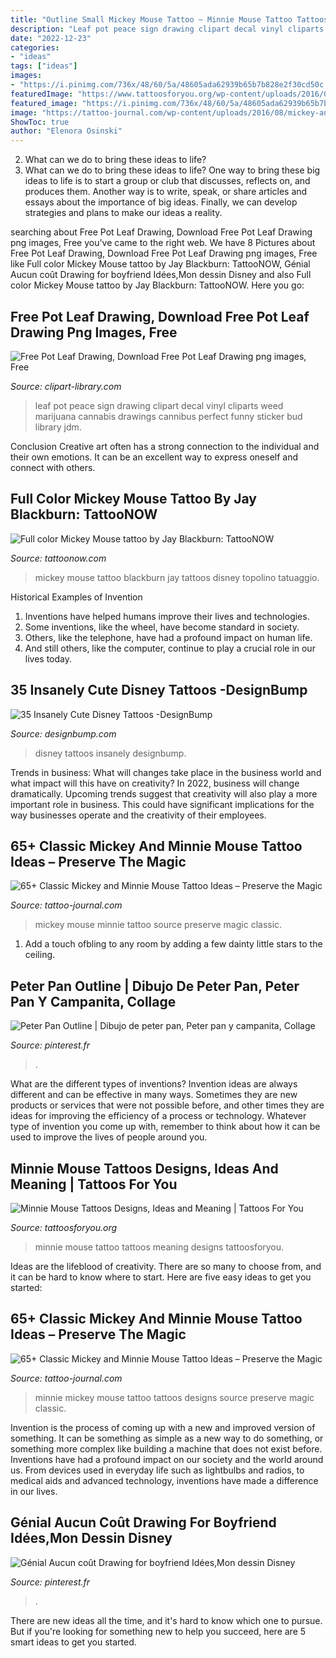 ```yaml
---
title: "Outline Small Mickey Mouse Tattoo ~ Minnie Mouse Tattoo Tattoos Meaning Designs Tattoosforyou"
description: "Leaf pot peace sign drawing clipart decal vinyl cliparts weed marijuana cannabis drawings cannibus perfect funny sticker bud library jdm"
date: "2022-12-23"
categories:
- "ideas"
tags: ["ideas"]
images:
- "https://i.pinimg.com/736x/48/60/5a/48605ada62939b65b7b828e2f30cd50c.jpg"
featuredImage: "https://www.tattoosforyou.org/wp-content/uploads/2016/03/Tattoo-Minnie-Mouse.jpg"
featured_image: "https://i.pinimg.com/736x/48/60/5a/48605ada62939b65b7b828e2f30cd50c.jpg"
image: "https://tattoo-journal.com/wp-content/uploads/2016/08/mickey-and-minnie-mouse-tattoo15-650x650.jpg"
ShowToc: true
author: "Elenora Osinski"
---
```



2. What can we do to bring these ideas to life?
2. What can we do to bring these ideas to life? 
One way to bring these big ideas to life is to start a group or club that discusses, reflects on, and produces them. Another way is to write, speak, or share articles and essays about the importance of big ideas. Finally, we can develop strategies and plans to make our ideas a reality.

	

		
searching about Free Pot Leaf Drawing, Download Free Pot Leaf Drawing png images, Free you've came to the right web. We have 8 Pictures about Free Pot Leaf Drawing, Download Free Pot Leaf Drawing png images, Free like Full color Mickey Mouse tattoo by Jay Blackburn: TattooNOW, Génial Aucun coût Drawing for boyfriend Idées,Mon dessin Disney and also Full color Mickey Mouse tattoo by Jay Blackburn: TattooNOW. Here you go:
		
    
## Free Pot Leaf Drawing, Download Free Pot Leaf Drawing Png Images, Free

<img loading=lazy src="http://clipart-library.com/images/BTarGAMoc.jpg" onerror="this.onerror=null;this.src='https://tse1.mm.bing.net/th?id=OIP.eVqxXUcM7alRvn8ociGeTQHaMz&amp;pid=15.1';" alt="Free Pot Leaf Drawing, Download Free Pot Leaf Drawing png images, Free">

_Source: clipart-library.com_

>leaf pot peace sign drawing clipart decal vinyl cliparts weed marijuana cannabis drawings cannibus perfect funny sticker bud library jdm. 

	

Conclusion
Creative art often has a strong connection to the individual and their own emotions. It can be an excellent way to express oneself and connect with others.

    
## Full Color Mickey Mouse Tattoo By Jay Blackburn: TattooNOW

<img loading=lazy src="http://www.galleryoftattoosnow.com/powerlinetattooHOSTED/images/gallery/medium/Full-color-cartoon-mickey-m.jpg" onerror="this.onerror=null;this.src='https://tse3.mm.bing.net/th?id=OIP.ujBeaD_DcLc4qo9bJ-Ti_QHaKI&amp;pid=15.1';" alt="Full color Mickey Mouse tattoo by Jay Blackburn: TattooNOW">

_Source: tattoonow.com_

>mickey mouse tattoo blackburn jay tattoos disney topolino tatuaggio. 

	

Historical Examples of Invention
1. Inventions have helped humans improve their lives and technologies. 
2. Some inventions, like the wheel, have become standard in society. 
3. Others, like the telephone, have had a profound impact on human life. 
4. And still others, like the computer, continue to play a crucial role in our lives today.

    
## 35 Insanely Cute Disney Tattoos -DesignBump

<img loading=lazy src="https://designbump.com/wp-content/uploads/2015/05/enhanced-buzz-15462-1384446490-10.jpg" onerror="this.onerror=null;this.src='https://tse4.mm.bing.net/th?id=OIP.dIySaAN0GvcCjOnkefm49QHaHa&amp;pid=15.1';" alt="35 Insanely Cute Disney Tattoos -DesignBump">

_Source: designbump.com_

>disney tattoos insanely designbump. 

	

Trends in business: What will changes take place in the business world and what impact will this have on creativity?
In 2022, business will change dramatically. Upcoming trends suggest that creativity will also play a more important role in business. This could have significant implications for the way businesses operate and the creativity of their employees.

    
## 65+ Classic Mickey And Minnie Mouse Tattoo Ideas – Preserve The Magic

<img loading=lazy src="https://tattoo-journal.com/wp-content/uploads/2016/08/mickey-and-minnie-mouse-tattoo15-650x650.jpg" onerror="this.onerror=null;this.src='https://tse1.mm.bing.net/th?id=OIP.mY4r-kCgSGQLdATZBnqn2QHaHa&amp;pid=15.1';" alt="65+ Classic Mickey and Minnie Mouse Tattoo Ideas – Preserve the Magic">

_Source: tattoo-journal.com_

>mickey mouse minnie tattoo source preserve magic classic. 

	

1. Add a touch ofbling to any room by adding a few dainty little stars to the ceiling.

    
## Peter Pan Outline | Dibujo De Peter Pan, Peter Pan Y Campanita, Collage

<img loading=lazy src="https://i.pinimg.com/736x/a1/d5/da/a1d5da2d514bf21ecb01019591db82f4.jpg" onerror="this.onerror=null;this.src='https://tse4.mm.bing.net/th?id=OIP.NMHPSDb3eFM1xEk-uEmRtgHaJ2&amp;pid=15.1';" alt="Peter Pan Outline | Dibujo de peter pan, Peter pan y campanita, Collage">

_Source: pinterest.fr_

>. 

	

What are the different types of inventions?
Invention ideas are always different and can be effective in many ways. Sometimes they are new products or services that were not possible before, and other times they are ideas for improving the efficiency of a process or technology. Whatever type of invention you come up with, remember to think about how it can be used to improve the lives of people around you.

    
## Minnie Mouse Tattoos Designs, Ideas And Meaning | Tattoos For You

<img loading=lazy src="https://www.tattoosforyou.org/wp-content/uploads/2016/03/Tattoo-Minnie-Mouse.jpg" onerror="this.onerror=null;this.src='https://tse3.mm.bing.net/th?id=OIP.VkzNIpOWg779yELCSlaBTgHaJ4&amp;pid=15.1';" alt="Minnie Mouse Tattoos Designs, Ideas and Meaning | Tattoos For You">

_Source: tattoosforyou.org_

>minnie mouse tattoo tattoos meaning designs tattoosforyou. 

	

Ideas are the lifeblood of creativity. There are so many to choose from, and it can be hard to know where to start. Here are five easy ideas to get you started:

    
## 65+ Classic Mickey And Minnie Mouse Tattoo Ideas – Preserve The Magic

<img loading=lazy src="https://tattoo-journal.com/wp-content/uploads/2016/08/mickey-and-minnie-mouse-tattoo9.jpg" onerror="this.onerror=null;this.src='https://tse3.mm.bing.net/th?id=OIP.xNsu36uMQA8qFtGbc9AAZAHaHa&amp;pid=15.1';" alt="65+ Classic Mickey and Minnie Mouse Tattoo Ideas – Preserve the Magic">

_Source: tattoo-journal.com_

>minnie mickey mouse tattoo tattoos designs source preserve magic classic. 

	

Invention is the process of coming up with a new and improved version of something. It can be something as simple as a new way to do something, or something more complex like building a machine that does not exist before. Inventions have had a profound impact on our society and the world around us. From devices used in everyday life such as lightbulbs and radios, to medical aids and advanced technology, inventions have made a difference in our lives.

    
## Génial Aucun Coût Drawing For Boyfriend Idées,Mon Dessin Disney

<img loading=lazy src="https://i.pinimg.com/736x/48/60/5a/48605ada62939b65b7b828e2f30cd50c.jpg" onerror="this.onerror=null;this.src='https://tse3.mm.bing.net/th?id=OIP.VeyJqlk07qpm2JEnpJCVAAHaHw&amp;pid=15.1';" alt="Génial Aucun coût Drawing for boyfriend Idées,Mon dessin Disney">

_Source: pinterest.fr_

>. 

	

There are new ideas all the time, and it's hard to know which one to pursue. But if you're looking for something new to help you succeed, here are 5 smart ideas to get you started.

